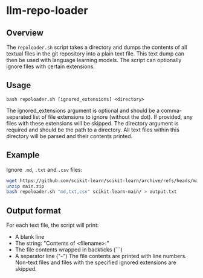 # llm-repo-loader
## Overview
The `repoloader.sh` script takes a directory and dumps the contents of all textual files in the git repository into a plain text file. This text dump can then be used with language learning models. The script can optionally ignore files with certain extensions.
## Usage
    bash repoloader.sh [ignored_extensions] <directory>
The ignored_extensions argument is optional and should be a comma-separated list of file extensions to ignore (without the dot). If provided, any files with these extensions will be skipped.
The directory argument is required and should be the path to a directory. All text files within this directory will be parsed and their contents printed.
## Example
Ignore `.md`, `.txt` and `.csv` files:

```bash
wget https://github.com/scikit-learn/scikit-learn/archive/refs/heads/main.zip
unzip main.zip
bash repoloader.sh "md,txt,csv" scikit-learn-main/ > output.txt

```


## Output format
For each text file, the script will print:
- A blank line
- The string: "Contents of \<filename>\:"
- The file contents wrapped in backticks (```)
- A separator line ("-")
The file contents are printed with line numbers. Non-text files and files with the specified ignored extensions are skipped.
